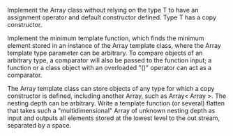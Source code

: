 Implement the Array class without relying on the type T to have an assignment operator and default constructor defined. Type T has a copy constructor.

Implement the minimum template function, which finds the minimum element stored in an instance of the Array template class, where the Array template type parameter can be arbitrary. To compare objects of an arbitrary type, a comparator will also be passed to the function input; a function or a class object with an overloaded "()" operator can act as a comparator.

The Array template class can store objects of any type for which a copy constructor is defined, including another Array, such as Array< Array<int> >. The nesting depth can be arbitrary. Write a template function (or several) flatten that takes such a "multidimensional" Array of unknown nesting depth as input and outputs all elements stored at the lowest level to the out stream, separated by a space.
